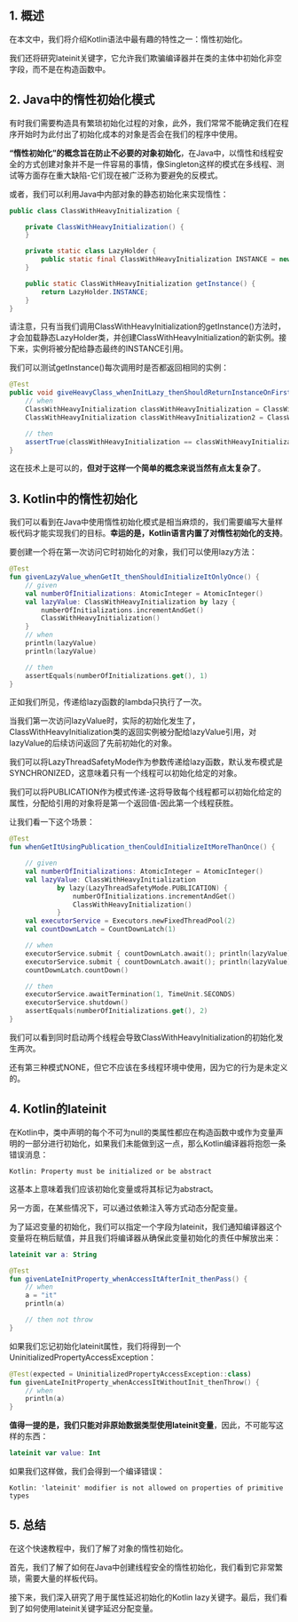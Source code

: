 ## 1. 概述

在本文中，我们将介绍Kotlin语法中最有趣的特性之一：惰性初始化。

我们还将研究lateinit关键字，它允许我们欺骗编译器并在类的主体中初始化非空字段，而不是在构造函数中。

## 2. Java中的惰性初始化模式

有时我们需要构造具有繁琐初始化过程的对象，此外，我们常常不能确定我们在程序开始时为此付出了初始化成本的对象是否会在我们的程序中使用。

**“惰性初始化”的概念旨在防止不必要的对象初始化**，在Java中，以惰性和线程安全的方式创建对象并不是一件容易的事情，像Singleton这样的模式在多线程、测试等方面存在重大缺陷-它们现在被广泛称为要避免的反模式。

或者，我们可以利用Java中内部对象的静态初始化来实现惰性：

```java
public class ClassWithHeavyInitialization {

    private ClassWithHeavyInitialization() {
    }

    private static class LazyHolder {
        public static final ClassWithHeavyInitialization INSTANCE = new ClassWithHeavyInitialization();
    }

    public static ClassWithHeavyInitialization getInstance() {
        return LazyHolder.INSTANCE;
    }
}
```

请注意，只有当我们调用ClassWithHeavyInitialization的getInstance()方法时，才会加载静态LazyHolder类，并创建ClassWithHeavyInitialization的新实例。接下来，实例将被分配给静态最终的INSTANCE引用。

我们可以测试getInstance()每次调用时是否都返回相同的实例：

```java
@Test
public void giveHeavyClass_whenInitLazy_thenShouldReturnInstanceOnFirstCall() {
    // when
    ClassWithHeavyInitialization classWithHeavyInitialization = ClassWithHeavyInitialization.getInstance();
    ClassWithHeavyInitialization classWithHeavyInitialization2 = ClassWithHeavyInitialization.getInstance();

    // then
    assertTrue(classWithHeavyInitialization == classWithHeavyInitialization2);
}
```

这在技术上是可以的，**但对于这样一个简单的概念来说当然有点太复杂了**。

## 3. Kotlin中的惰性初始化

我们可以看到在Java中使用惰性初始化模式是相当麻烦的，我们需要编写大量样板代码才能实现我们的目标。**幸运的是，Kotlin语言内置了对惰性初始化的支持**。

要创建一个将在第一次访问它时初始化的对象，我们可以使用lazy方法：

```kotlin
@Test
fun givenLazyValue_whenGetIt_thenShouldInitializeItOnlyOnce() {
    // given
    val numberOfInitializations: AtomicInteger = AtomicInteger()
    val lazyValue: ClassWithHeavyInitialization by lazy {
        numberOfInitializations.incrementAndGet()
        ClassWithHeavyInitialization()
    }
    // when
    println(lazyValue)
    println(lazyValue)

    // then
    assertEquals(numberOfInitializations.get(), 1)
}
```

正如我们所见，传递给lazy函数的lambda只执行了一次。

当我们第一次访问lazyValue时，实际的初始化发生了，ClassWithHeavyInitialization类的返回实例被分配给lazyValue引用，对lazyValue的后续访问返回了先前初始化的对象。

我们可以将LazyThreadSafetyMode作为参数传递给lazy函数，默认发布模式是SYNCHRONIZED，这意味着只有一个线程可以初始化给定的对象。

我们可以将PUBLICATION作为模式传递-这将导致每个线程都可以初始化给定的属性，分配给引用的对象将是第一个返回值-因此第一个线程获胜。

让我们看一下这个场景：

```kotlin
@Test
fun whenGetItUsingPublication_thenCouldInitializeItMoreThanOnce() {

    // given
    val numberOfInitializations: AtomicInteger = AtomicInteger()
    val lazyValue: ClassWithHeavyInitialization
            by lazy(LazyThreadSafetyMode.PUBLICATION) {
                numberOfInitializations.incrementAndGet()
                ClassWithHeavyInitialization()
            }
    val executorService = Executors.newFixedThreadPool(2)
    val countDownLatch = CountDownLatch(1)

    // when
    executorService.submit { countDownLatch.await(); println(lazyValue) }
    executorService.submit { countDownLatch.await(); println(lazyValue) }
    countDownLatch.countDown()

    // then
    executorService.awaitTermination(1, TimeUnit.SECONDS)
    executorService.shutdown()
    assertEquals(numberOfInitializations.get(), 2)
}
```

我们可以看到同时启动两个线程会导致ClassWithHeavyInitialization的初始化发生两次。

还有第三种模式NONE，但它不应该在多线程环境中使用，因为它的行为是未定义的。

## 4. Kotlin的lateinit

在Kotlin中，类中声明的每个不可为null的类属性都应在构造函数中或作为变量声明的一部分进行初始化，如果我们未能做到这一点，那么Kotlin编译器将抱怨一条错误消息：

```shell
Kotlin: Property must be initialized or be abstract
```

这基本上意味着我们应该初始化变量或将其标记为abstract。

另一方面，在某些情况下，可以通过依赖注入等方式动态分配变量。

为了延迟变量的初始化，我们可以指定一个字段为lateinit，我们通知编译器这个变量将在稍后赋值，并且我们将编译器从确保此变量初始化的责任中解放出来：

```kotlin
lateinit var a: String

@Test
fun givenLateInitProperty_whenAccessItAfterInit_thenPass() {
    // when
    a = "it"
    println(a)

    // then not throw
}
```

如果我们忘记初始化lateinit属性，我们将得到一个UninitializedPropertyAccessException：

```kotlin
@Test(expected = UninitializedPropertyAccessException::class)
fun givenLateInitProperty_whenAccessItWithoutInit_thenThrow() {
    // when
    println(a)
}
```

**值得一提的是，我们只能对非原始数据类型使用lateinit变量**，因此，不可能写这样的东西：

```kotlin
lateinit var value: Int
```

如果我们这样做，我们会得到一个编译错误：

```shell
Kotlin: 'lateinit' modifier is not allowed on properties of primitive types
```

## 5. 总结

在这个快速教程中，我们了解了对象的惰性初始化。

首先，我们了解了如何在Java中创建线程安全的惰性初始化，我们看到它非常繁琐，需要大量的样板代码。

接下来，我们深入研究了用于属性延迟初始化的Kotlin lazy关键字。最后，我们看到了如何使用lateinit关键字延迟分配变量。